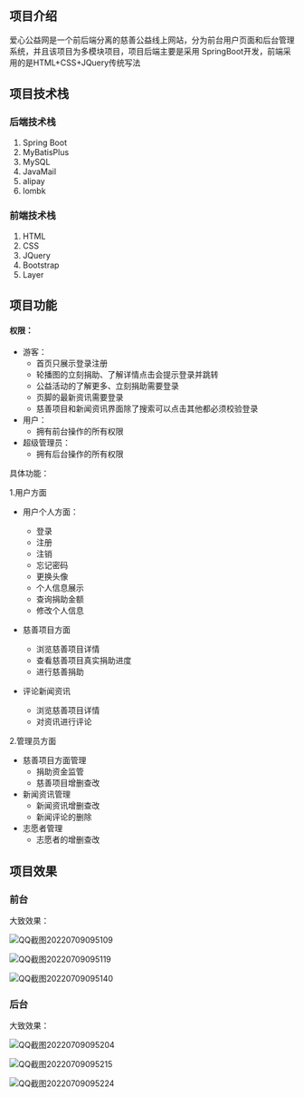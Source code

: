 ## 项目介绍

爱心公益网是一个前后端分离的慈善公益线上网站，分为前台用户页面和后台管理系统，并且该项目为多模块项目，项目后端主要是采用 SpringBoot开发，前端采用的是HTML+CSS+JQuery传统写法

## 项目技术栈

### 后端技术栈

1. Spring Boot
2. MyBatisPlus
3. MySQL
4. JavaMail
5. alipay
6. lombk

### 前端技术栈

1. HTML
2. CSS
3. JQuery
4. Bootstrap
5. Layer

## 项目功能

#### 权限：

- 游客：
  - 首页只展示登录注册
  - 轮播图的立刻捐助、了解详情点击会提示登录并跳转
  - 公益活动的了解更多、立刻捐助需要登录
  - 页脚的最新资讯需要登录
  - 慈善项目和新闻资讯界面除了搜索可以点击其他都必须校验登录
- 用户：
  - 拥有前台操作的所有权限
- 超级管理员：
  - 拥有后台操作的所有权限

具体功能：

1.用户方面 

- 用户个人方面：
  - 登录    
  - 注册    
  - 注销    
  - 忘记密码 
  - 更换头像  
  - 个人信息展示  
  - 查询捐助金额 
  - 修改个人信息 

- 慈善项目方面
  - 浏览慈善项目详情
  - 查看慈善项目真实捐助进度
  - 进行慈善捐助
- 评论新闻资讯
  - 浏览慈善项目详情
  - 对资讯进行评论

2.管理员方面

- 慈善项目方面管理
  - 捐助资金监管
  - 慈善项目增删查改
- 新闻资讯管理
  - 新闻资讯增删查改
  - 新闻评论的删除
- 志愿者管理
  - 志愿者的增删查改

## 项目效果

### 前台

大致效果：

![QQ截图20220709095109](https://blogpic-1305209282.cos.ap-chengdu.myqcloud.com/img/QQ%E6%88%AA%E5%9B%BE20220709095109.png)

![QQ截图20220709095119](https://blogpic-1305209282.cos.ap-chengdu.myqcloud.com/img/QQ%E6%88%AA%E5%9B%BE20220709095119.png)

![QQ截图20220709095140](https://blogpic-1305209282.cos.ap-chengdu.myqcloud.com/img/QQ%E6%88%AA%E5%9B%BE20220709095140.png)

### 后台

大致效果：

![QQ截图20220709095204](https://blogpic-1305209282.cos.ap-chengdu.myqcloud.com/img/QQ%E6%88%AA%E5%9B%BE20220709095204.png)

![QQ截图20220709095215](https://blogpic-1305209282.cos.ap-chengdu.myqcloud.com/img/QQ%E6%88%AA%E5%9B%BE20220709095215.png)

![QQ截图20220709095224](https://blogpic-1305209282.cos.ap-chengdu.myqcloud.com/img/QQ%E6%88%AA%E5%9B%BE20220709095224.png)

